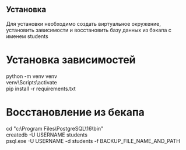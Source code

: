 ## Установка
Для установки необходимо создать виртуальное окружение, установить зависимости и восстановить базу данных из бэкапа с именем students  

# Установка зависимостей
python -m venv venv  
venv\Scripts\activate  
pip install -r requirements.txt  
# Восстановление из бекапа  
cd "c:\Program Files\PostgreSQL\16\bin"  
createdb -U USERNAME students  
psql.exe -U USERNAME -d students -f BACKUP_FILE_NAME_AND_PATH


